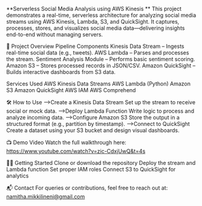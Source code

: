 **Serverless Social Media Analysis using AWS Kinesis
**
This project demonstrates a real-time, serverless architecture for analyzing social media streams using AWS Kinesis, Lambda, S3, and QuickSight. It captures, processes, stores, and visualizes social media data—delivering insights end-to-end without managing servers.

🚀 Project Overview
Pipeline Components
Kinesis Data Stream – Ingests real-time social data (e.g., tweets).
AWS Lambda – Parses and processes the stream.
Sentiment Analysis Module – Performs basic sentiment scoring.
Amazon S3 – Stores processed records in JSON/CSV.
Amazon QuickSight – Builds interactive dashboards from S3 data.

Services Used
AWS Kinesis Data Streams
AWS Lambda (Python)
Amazon S3
Amazon QuickSight
AWS IAM
AWS Comprehend

🛠️ How to Use
-->Create a Kinesis Data Stream
Set up the stream to receive social or mock data.
-->Deploy Lambda Function
Write logic to process and analyze incoming data.
-->Configure Amazon S3
Store the output in a structured format (e.g., partition by timestamp).
-->Connect to QuickSight
Create a dataset using your S3 bucket and design visual dashboards.

📺 Demo Video
Watch the full walkthrough here:
https://www.youtube.com/watch?v=zic-CdxjUwQ&t=4s

🧑‍💻 Getting Started
Clone or download the repository
Deploy the stream and Lambda function
Set proper IAM roles
Connect S3 to QuickSight for analytics

📬 Contact
For queries or contributions, feel free to reach out at:
namitha.mikkilineni@gmail.com

